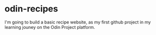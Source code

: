 # odin-recipes
 I'm going to build a basic recipe website, as my first github project in my learning jouney on the Odin Project platform.
